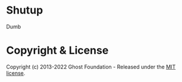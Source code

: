 # Shutup

Dumb
# Copyright & License

Copyright (c) 2013-2022 Ghost Foundation - Released under the [MIT license](LICENSE).
